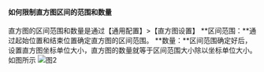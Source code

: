 #### 如何限制直方图区间的范围和数量

直方图的区间范围和数量是通过【通用配置】>【直方图设置】
**区间范围：**通过起始位置和结束位置确定直方图的区间范围。
**数量：**区间范围确定好后，设置直方图坐标单位大小，直方图的数量就等于区间范围大小除以坐标单位大小。
如图所示
![图2](/img/src/visulization/histogram/histogram2.png)
